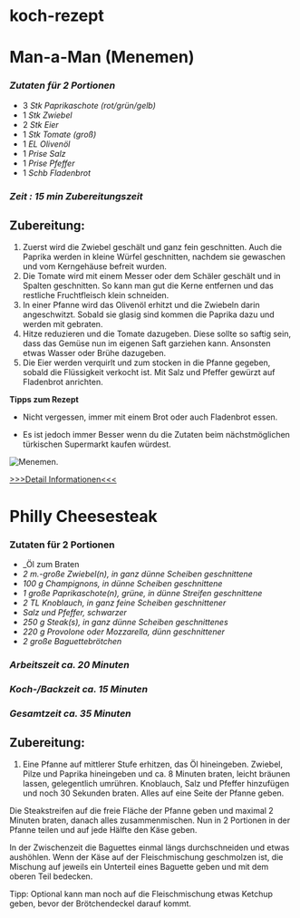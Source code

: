 # koch-rezept

# **Man-a-Man (Menemen)**


### _Zutaten für 2 Portionen_

- 3	_Stk	Paprikaschote (rot/grün/gelb)_
- 1	_Stk	Zwiebel_
- 2	_Stk	Eier_
- 1	_Stk	Tomate (groß)_
- 1	_EL	Olivenöl_
- 1	_Prise	Salz_
- 1	_Prise	Pfeffer_
- 1	_Schb	Fladenbrot_

### _Zeit : 15 min Zubereitungszeit_

## Zubereitung:
1. Zuerst wird die Zwiebel geschält und ganz fein geschnitten. Auch die Paprika werden in kleine Würfel geschnitten, nachdem sie gewaschen und vom Kerngehäuse befreit wurden.
2. Die Tomate wird mit einem Messer oder dem Schäler geschält und in Spalten geschnitten. So kann man gut die Kerne entfernen und das restliche Fruchtfleisch klein schneiden.
3. In einer Pfanne wird das Olivenöl erhitzt und die Zwiebeln darin angeschwitzt. Sobald sie glasig sind kommen die Paprika dazu und werden mit gebraten.
4. Hitze reduzieren und die Tomate dazugeben. Diese sollte so saftig sein, dass das Gemüse nun im eigenen Saft garziehen kann. Ansonsten etwas Wasser oder Brühe dazugeben.
5. Die Eier werden verquirlt und zum stocken in die Pfanne gegeben, sobald die Flüssigkeit verkocht ist. Mit Salz und Pfeffer gewürzt auf Fladenbrot anrichten.

**Tipps zum Rezept**

- Nicht vergessen, immer mit einem Brot oder auch Fladenbrot essen.

- Es ist jedoch immer Besser wenn du die Zutaten beim nächstmöglichen türkischen Supermarkt kaufen würdest.

![Menemen](https://www.eatingwell.com/thmb/_tXGqm7YmBhImKkVD7IH5IGlARA=/1500x0/filters:no_upscale():max_bytes(150000):strip_icc()/Menemen-Turkish-Eggs-v2-1x1-1-a090ffbca76943d49876b093e28432b5.jpg).


[>>>Detail Informationen<<<](https://www.gutekueche.at/tuerkisches-menemen-rezept-11903)


# **Philly Cheesesteak**

### Zutaten für 2 Portionen

- _Öl zum Braten
- _2 m.-große	Zwiebel(n), in ganz dünne Scheiben geschnittene_
- _100 g	Champignons, in dünne Scheiben geschnittene_
- _1 große	Paprikaschote(n), grüne, in dünne Streifen geschnittene_
- _2 TL	Knoblauch, in ganz feine Scheiben geschnittener_
- _Salz und Pfeffer, schwarzer_
- _250 g	Steak(s), in ganz dünne Scheiben geschnittenes_
- _220 g	Provolone oder Mozzarella, dünn geschnittener_
- _2 große	Baguettebrötchen_

### _Arbeitszeit ca. 20 Minuten_ 
### _Koch-/Backzeit ca. 15 Minuten_
### _Gesamtzeit ca. 35 Minuten_

## Zubereitung:

1. Eine Pfanne auf mittlerer Stufe erhitzen, das Öl hineingeben. Zwiebel, Pilze und Paprika hineingeben und ca. 8 Minuten braten, leicht bräunen lassen, gelegentlich umrühren. Knoblauch, Salz und Pfeffer hinzufügen und noch 30 Sekunden braten. Alles auf eine Seite der Pfanne geben.

Die Steakstreifen auf die freie Fläche der Pfanne geben und maximal 2 Minuten braten, danach alles zusammenmischen. Nun in 2 Portionen in der Pfanne teilen und auf jede Hälfte den Käse geben.

In der Zwischenzeit die Baguettes einmal längs durchschneiden und etwas aushöhlen. Wenn der Käse auf der Fleischmischung geschmolzen ist, die Mischung auf jeweils ein Unterteil eines Baguette geben und mit dem oberen Teil bedecken.

Tipp: Optional kann man noch auf die Fleischmischung etwas Ketchup geben, bevor der Brötchendeckel darauf kommt.